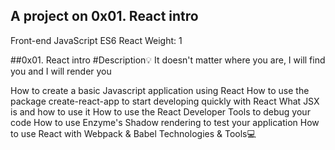 ## A project on 0x01. React intro
Front-end
JavaScript
ES6
React
 Weight: 1

##0x01. React intro
#Description:bulb:
It doesn't matter where you are, I will find you and I will render you

How to create a basic Javascript application using React
How to use the package create-react-app to start developing quickly with React
What JSX is and how to use it
How to use the React Developer Tools to debug your code
How to use Enzyme's Shadow rendering to test your application
How to use React with Webpack & Babel
Technologies & Tools:computer:
